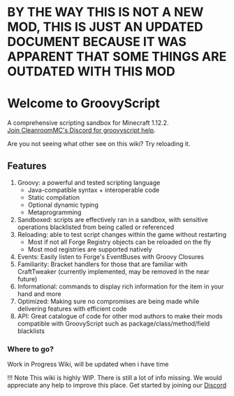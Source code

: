 # BY THE WAY THIS IS NOT A NEW MOD, THIS IS JUST AN UPDATED DOCUMENT BECAUSE IT WAS APPARENT THAT SOME THINGS ARE OUTDATED WITH THIS MOD

# Welcome to GroovyScript

A comprehensive scripting sandbox for Minecraft 1.12.2. <br>
[Join CleanroomMC's Discord for groovyscript help](https://discord.com/invite/m53yxTjjKM). <br>

Are you not seeing what other see on this wiki? Try reloading it.

## Features

1. Groovy: a powerful and tested scripting language
    - Java-compatible syntax + interoperable code
    - Static compilation
    - Optional dynamic typing
    - Metaprogramming
2. Sandboxed: scripts are effectively ran in a sandbox, with sensitive operations blacklisted from being called or referenced
3. Reloading: able to test script changes within the game without restarting
    - Most if not all Forge Registry objects can be reloaded on the fly
    - Most mod registries are supported natively
4. Events: Easily listen to Forge's EventBuses with Groovy Closures
5. Familiarity: Bracket handlers for those that are familiar with CraftTweaker (currently implemented, may be removed in the near future)
6. Informational: commands to display rich information for the item in your hand and more
7. Optimized: Making sure no compromises are being made while delivering features with efficient code
8. API: Great catalogue of code for other mod authors to make their mods compatible with GroovyScript such as package/class/method/field blacklists

### Where to go?

Work in Progress Wiki, will be updated when i have time

!!! Note
    This wiki is highly WIP. There is still a lot of info missing. We would appreciate any help to improve this place.
    Get started by joining our [Discord](https://discord.com/invite/m53yxTjjKM)
